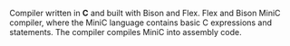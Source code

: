 Compiler written in <b>C</b> and built with Bison and Flex.
Flex and Bison MiniC compiler, where the MiniC language contains basic C expressions and statements.
The compiler compiles MiniC into assembly code.

